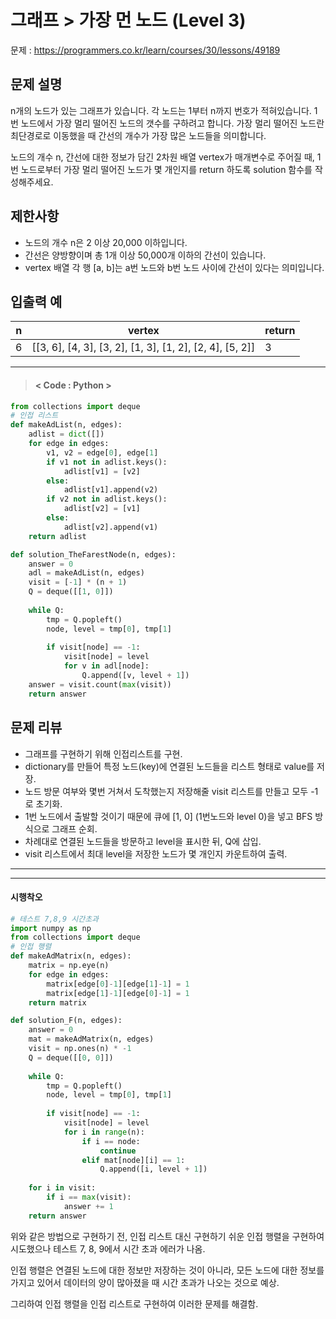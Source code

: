 # 그래프 > 가장 먼 노드 (Level 3)
문제 : https://programmers.co.kr/learn/courses/30/lessons/49189

## 문제 설명
n개의 노드가 있는 그래프가 있습니다. 각 노드는 1부터 n까지 번호가 적혀있습니다. 1번 노드에서 가장 멀리 떨어진 노드의 갯수를 구하려고 합니다. 가장 멀리 떨어진 노드란 최단경로로 이동했을 때 간선의 개수가 가장 많은 노드들을 의미합니다.

노드의 개수 n, 간선에 대한 정보가 담긴 2차원 배열 vertex가 매개변수로 주어질 때, 1번 노드로부터 가장 멀리 떨어진 노드가 몇 개인지를 return 하도록 solution 함수를 작성해주세요.

## 제한사항
- 노드의 개수 n은 2 이상 20,000 이하입니다.
- 간선은 양방향이며 총 1개 이상 50,000개 이하의 간선이 있습니다.
- vertex 배열 각 행 [a, b]는 a번 노드와 b번 노드 사이에 간선이 있다는 의미입니다.

## 입출력 예

| n | vertex | return |
| --- | --- | --- |
| 6 | [[3, 6], [4, 3], [3, 2], [1, 3], [1, 2], [2, 4], [5, 2]] | 3 |

____

> #### < Code : Python >
```python
from collections import deque
# 인접 리스트
def makeAdList(n, edges):
    adlist = dict([])
    for edge in edges:
        v1, v2 = edge[0], edge[1]
        if v1 not in adlist.keys():
            adlist[v1] = [v2]
        else:
            adlist[v1].append(v2)
        if v2 not in adlist.keys():
            adlist[v2] = [v1]
        else:
            adlist[v2].append(v1)   
    return adlist

def solution_TheFarestNode(n, edges):
    answer = 0
    adl = makeAdList(n, edges)
    visit = [-1] * (n + 1)
    Q = deque([[1, 0]])
    
    while Q:
        tmp = Q.popleft()
        node, level = tmp[0], tmp[1]
        
        if visit[node] == -1:
            visit[node] = level
            for v in adl[node]:
                Q.append([v, level + 1])
    answer = visit.count(max(visit))
    return answer
```

## 문제 리뷰
- 그래프를 구현하기 위해 인접리스트를 구현.
- dictionary를 만들어 특정 노드(key)에 연결된 노드들을 리스트 형태로 value를 저장.
- 노드 방문 여부와 몇번 거쳐서 도착했는지 저장해줄 visit 리스트를 만들고 모두 -1로 초기화.
- 1번 노드에서 출발할 것이기 때문에 큐에 [1, 0] (1번노드와 level 0)을 넣고 BFS 방식으로 그래프 순회.
- 차례대로 연결된 노드들을 방문하고 level을 표시한 뒤, Q에 삽입.
- visit 리스트에서 최대 level을 저장한 노드가 몇 개인지 카운트하여 출력.

___
___
#### 시행착오
```python
# 테스트 7,8,9 시간초과
import numpy as np
from collections import deque
# 인접 행렬
def makeAdMatrix(n, edges):
    matrix = np.eye(n)
    for edge in edges:
        matrix[edge[0]-1][edge[1]-1] = 1
        matrix[edge[1]-1][edge[0]-1] = 1
    return matrix

def solution_F(n, edges):
    answer = 0
    mat = makeAdMatrix(n, edges)
    visit = np.ones(n) * -1
    Q = deque([[0, 0]])
    
    while Q:
        tmp = Q.popleft()
        node, level = tmp[0], tmp[1]
        
        if visit[node] == -1:
            visit[node] = level
            for i in range(n):
                if i == node:
                    continue
                elif mat[node][i] == 1:
                    Q.append([i, level + 1])
                    
    for i in visit:
        if i == max(visit):
            answer += 1
    return answer
```

위와 같은 방법으로 구현하기 전, 인접 리스트 대신 구현하기 쉬운 인접 행렬을 구현하여 시도했으나 테스트 7, 8, 9에서 시간 초과 에러가 나옴.

인접 행렬은 연결된 노드에 대한 정보만 저장하는 것이 아니라, 모든 노드에 대한 정보를 가지고 있어서 데이터의 양이 많아졌을 때 시간 초과가 나오는 것으로 예상.

그리하여 인접 행렬을 인접 리스트로 구현하여 이러한 문제를 해결함. 